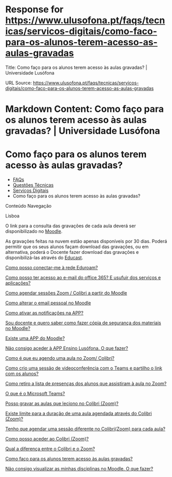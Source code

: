 # Response for https://www.ulusofona.pt/faqs/tecnicas/servicos-digitais/como-faco-para-os-alunos-terem-acesso-as-aulas-gravadas

Title: Como faço para os alunos terem acesso às aulas gravadas? | Universidade Lusófona

URL Source: https://www.ulusofona.pt/faqs/tecnicas/servicos-digitais/como-faco-para-os-alunos-terem-acesso-as-aulas-gravadas

Markdown Content:
Como faço para os alunos terem acesso às aulas gravadas? | Universidade Lusófona
===============

 

Como faço para os alunos terem acesso às aulas gravadas?
========================================================

*   [FAQs](https://www.ulusofona.pt/faqs/)
*   [Questões Técnicas](https://www.ulusofona.pt/faqs/tecnicas)
*   [Serviços Digitais](https://www.ulusofona.pt/faqs/tecnicas/servicos-digitais)
*   Como faço para os alunos terem acesso às aulas gravadas?

[](https://www.ulusofona.pt/)

Conteúdo Navegação

Lisboa

O link para a consulta das gravações de cada aula deverá ser disponibilizado no [Moodle](https://moodle.ensinolusofona.pt/).

As gravações feitas na nuvem estão apenas disponíveis por 30 dias. Poderá permitir que os seus alunos façam download das gravações, ou em alternativa, poderá o Docente fazer download das gravações e disponibilizá-las através do [Educast](https://educast.fccn.pt/login_front?locale=pt).

[Como posso conectar-me à rede Eduroam?](https://www.ulusofona.pt/faqs/tecnicas/servicos-digitais/como-posso-conectarme-a-rede-eduroam)

[Como posso ter acesso ao e-mail do office 365? E usufuir dos serviços e aplicações?](https://www.ulusofona.pt/faqs/tecnicas/servicos-digitais/como-posso-utilizar-o-office-365)

[Como agendar sessões Zoom / Colibri a partir do Moodle](https://www.ulusofona.pt/faqs/tecnicas/servicos-digitais/como-agendar-sessoes-zoom-colibri-a-partir-do-moodle)

[Como alterar o email pessoal no Moodle](https://www.ulusofona.pt/faqs/tecnicas/servicos-digitais/como-alterar-o-email-pessoal-no-moodle)

[Como ativar as notificações na APP?](https://www.ulusofona.pt/faqs/tecnicas/servicos-digitais/como-ativar-as-notificacoes-na-app)

[Sou docente e quero saber como fazer cópia de segurança dos materiais no Moodle?](https://www.ulusofona.pt/faqs/tecnicas/servicos-digitais/guia-copia-de-seguranca-moodle)

[Existe uma APP do Moodle?](https://www.ulusofona.pt/faqs/tecnicas/servicos-digitais/existe-uma-app-do-moodle)

[Não consigo aceder à APP Ensino Lusófona. O que fazer?](https://www.ulusofona.pt/faqs/tecnicas/servicos-digitais/app-ensino-lusofona-guia-de-resolucao-de-problemas)

[Como é que eu agendo uma aula no Zoom/ Colibri?](https://www.ulusofona.pt/faqs/tecnicas/servicos-digitais/como-e-que-eu-agendo-uma-aula-no-zoom-colibri)

[Como crio uma sessão de videoconferência com o Teams e partilho o link com os alunos?](https://www.ulusofona.pt/faqs/tecnicas/servicos-digitais/como-crio-uma-sessao-de-videoconferencia-com-o-teams-e-partilho-o-link-com-os-alunos)

[Como retiro a lista de presenças dos alunos que assistiram à aula no Zoom?](https://www.ulusofona.pt/faqs/tecnicas/servicos-digitais/como-retiro-a-lista-de-presencas-dos-alunos-que-assistiram-a-aula-no-zoom)

[O que é o Microsoft Teams?](https://www.ulusofona.pt/faqs/tecnicas/servicos-digitais/o-que-e-o-microsoft-teams)

[Posso gravar as aulas que leciono no Colibri (Zoom)?](https://www.ulusofona.pt/faqs/tecnicas/servicos-digitais/posso-gravar-as-aulas-que-leciono-no-colibri-zoom)

[Existe limite para a duração de uma aula agendada através do Colibri (Zoom)?](https://www.ulusofona.pt/faqs/tecnicas/servicos-digitais/existe-limite-para-a-duracao-de-uma-aula-agendada-atraves-do-colibri-zoom)

[Tenho que agendar uma sessão diferente no Colibri(Zoom) para cada aula?](https://www.ulusofona.pt/faqs/tecnicas/servicos-digitais/tenho-que-agendar-uma-sessao-diferente-no-colibrizoom-para-cada-aula)

[Como posso aceder ao Colibri (Zoom)?](https://www.ulusofona.pt/faqs/tecnicas/servicos-digitais/como-posso-aceder-ao-colibri-zoom)

[Qual a diferença entre o Colibri e o Zoom?](https://www.ulusofona.pt/faqs/tecnicas/servicos-digitais/qual-a-diferenca-entre-o-colibri-e-o-zoom)

[Como faço para os alunos terem acesso às aulas gravadas?](https://www.ulusofona.pt/faqs/tecnicas/servicos-digitais/como-faco-para-os-alunos-terem-acesso-as-aulas-gravadas)

[Não consigo visualizar as minhas disciplinas no Moodle. O que fazer?](https://www.ulusofona.pt/faqs/tecnicas/servicos-digitais/nao-consigo-visualizar-as-minhas-disciplinas-no-moodle-o-que-fazer-)

